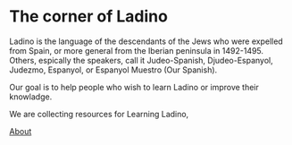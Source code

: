 # The corner of Ladino

Ladino is the language of the descendants of the Jews who were expelled from Spain, or more general from the Iberian peninsula in 1492-1495.
Others, espically the speakers, call it Judeo-Spanish, Djudeo-Espanyol, Judezmo, Espanyol, or Espanyol Muestro (Our Spanish).

Our goal is to help people who wish to learn Ladino or improve their knowladge.

We are collecting resources for Learning Ladino,

[About](about)
